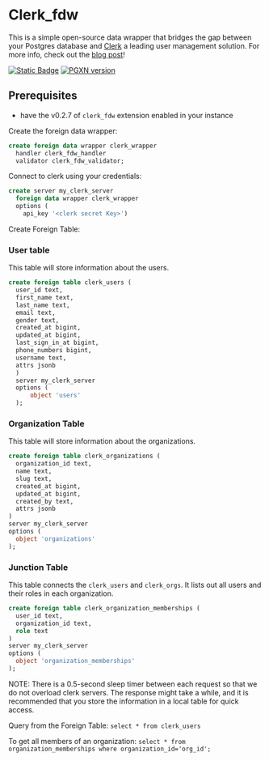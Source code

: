 # Clerk_fdw

This is a simple open-source data wrapper that bridges the gap between your Postgres database and [Clerk](https://clerk.com/) a leading user management solution. For more info, check out the [blog post](https://tembo.io/blog/clerk-fdw/)!

[![Static Badge](https://img.shields.io/badge/%40tembo-community?logo=slack&label=slack)](https://join.slack.com/t/tembocommunity/shared_invite/zt-20dtnhcmo-pLNV7_Aobi50TdTLpfQ~EQ)
[![PGXN version](https://badge.fury.io/pg/clerk_fdw.svg)](https://pgxn.org/dist/clerk_fdw/)

## Prerequisites

- have the v0.2.7 of `clerk_fdw` extension enabled in your instance

Create the foreign data wrapper:

```sql
create foreign data wrapper clerk_wrapper
  handler clerk_fdw_handler
  validator clerk_fdw_validator;
```

Connect to clerk using your credentials:

```sql
create server my_clerk_server
  foreign data wrapper clerk_wrapper
  options (
    api_key '<clerk secret Key>')
```

Create Foreign Table:

### User table

This table will store information about the users.

```sql
create foreign table clerk_users (
  user_id text,
  first_name text,
  last_name text,
  email text,
  gender text,
  created_at bigint,
  updated_at bigint,
  last_sign_in_at bigint,
  phone_numbers bigint,
  username text,
  attrs jsonb
  )
  server my_clerk_server
  options (
      object 'users'
  );

```

### Organization Table

This table will store information about the organizations.

```sql
create foreign table clerk_organizations (
  organization_id text,
  name text,
  slug text,
  created_at bigint,
  updated_at bigint,
  created_by text,
  attrs jsonb
)
server my_clerk_server
options (
  object 'organizations'
);
```

### Junction Table

This table connects the `clerk_users` and `clerk_orgs`. It lists out all users and their roles in each organization.

```sql
create foreign table clerk_organization_memberships (
  user_id text,
  organization_id text,
  role text
)
server my_clerk_server
options (
  object 'organization_memberships'
);
```

NOTE: There is a 0.5-second sleep timer between each request so that we do not overload clerk servers. The response might take a while, and it is recommended that you store the information in a local table for quick access.

Query from the Foreign Table:
`select * from clerk_users`

To get all members of an organization:
`select * from organization_memberships where organization_id='org_id';`
